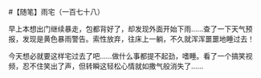 #【随笔】雨宅（一百七十八）

早上本想出门继续暴走，包都背好了，却发现外面开始下雨️️……查了一下天气预报，发现是黄色暴雨警告。索性放弃，往床上一躺，不久就浑浑噩噩地睡过去！

今天想必就要这样宅过去了吧……做什么事都提不起劲，嗜睡。看了一个搞笑视频，忍不住笑出了声，但转瞬这轻松心情就如撒气般消失了……